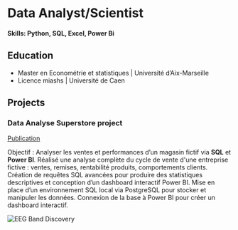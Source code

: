 # Data Analyst/Scientist

#### Skills: Python, SQL, Excel, Power Bi

## Education
- Master en Econométrie et statistiques | Université d’Aix-Marseille						       		
- Licence miashs | Université de Caen			        		

## Projects
### Data Analyse Superstore project
[Publication](https://github.com/AntoineBrousse/Projet-Data-Analyst_Superstore)

Objectif : Analyser les ventes et performances d’un magasin fictif via **SQL** et **Power BI**. Réalisé une analyse complète du cycle de vente d'une entreprise fictive : ventes, remises, rentabilité produits, comportements clients. Création de requêtes SQL avancées pour produire des statistiques descriptives et conception d’un dashboard interactif Power BI. Mise en place d’un environnement SQL local via PostgreSQL pour stocker et manipuler les données. Connexion de la base à Power BI pour créer un dashboard interactif.

![EEG Band Discovery](/assets/img/eeg_band_discovery.jpeg)

